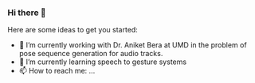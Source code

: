 ### Hi there 👋

Here are some ideas to get you started:

- 🔭 I’m currently working with Dr. Aniket Bera at UMD in the problem of pose sequence generation for audio tracks.
- 🌱 I’m currently learning speech to gesture systems
- 📫 How to reach me: ...

<!--
- 👯 I’m looking to collaborate on computer vision an
- 🤔 I’m looking for help with ...
- 💬 Ask me about ...
- 😄 Pronouns: ...
- ⚡ Fun fact: ...

-->
